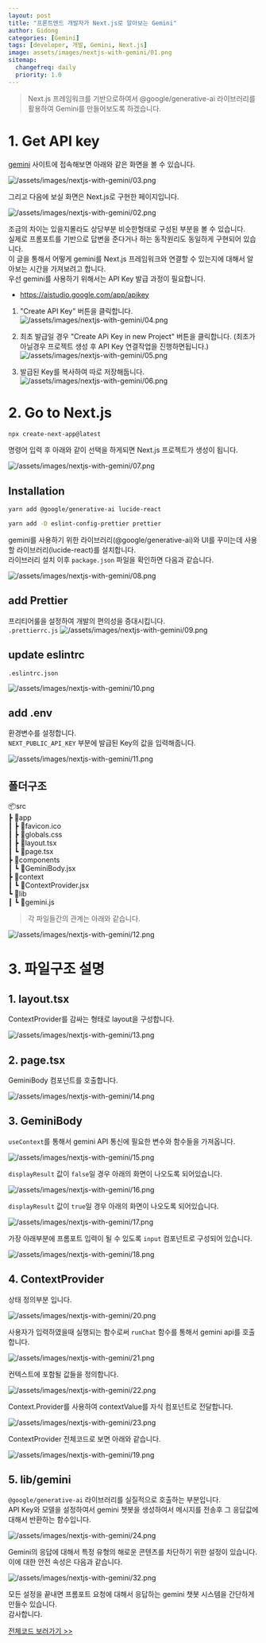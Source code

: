 ```yaml
---
layout: post
title: "프론트엔드 개발자가 Next.js로 알아보는 Gemini"
author: Gidong
categories: [Gemini]
tags: [developer, 개발, Gemini, Next.js]
image: assets/images/nextjs-with-gemini/01.png
sitemap:
  changefreq: daily
  priority: 1.0
---
```


> Next.js 프레임워크를 기반으로하여서 @google/generative-ai 라이브러리를 활용하여 Gemini를 만들어보도록 하겠습니다.

# 1. Get API key

[//]: # (![/assets/images/nextjs-with-gemini/01.png]&#40;https://blog.dnd.ac/assets/images/nextjs-with-gemini/01.png&#41;)

[gemini](https://gemini.google.com/app) 사이트에 접속해보면 아래와 같은 화면을 볼 수 있습니다.

![/assets/images/nextjs-with-gemini/03.png](https://blog.dnd.ac/assets/images/nextjs-with-gemini/03.png)

그리고 다음에 보실 화면은 Next.js로 구현한 페이지입니다.

![/assets/images/nextjs-with-gemini/02.png](https://blog.dnd.ac/assets/images/nextjs-with-gemini/02.png)

조금의 차이는 있을지몰라도 상당부분 비슷한형태로 구성된 부분을 볼 수 있습니다.<br/>
실제로 프롬포트를 기반으로 답변을 준다거나 하는 동작원리도 동일하게 구현되어 있습니다.<br/>
이 글을 통해서 어떻게 gemini를 Next.js 프레임워크와 연결할 수 있는지에 대해서 알아보는 시간을 가져보려고 합니다.<br/>
우선 gemini를 사용하기 위해서는 API Key 발급 과정이 필요합니다.<br/>
- https://aistudio.google.com/app/apikey

1. "Create API Key" 버튼을 클릭합니다.
![/assets/images/nextjs-with-gemini/04.png](https://blog.dnd.ac/assets/images/nextjs-with-gemini/04.png)

2. 최초 발급일 경우 "Create APi Key in new Project" 버튼을 클릭합니다. (최초가 아닐경우 프로젝트 생성 후 API Key 연결작업을 진행하면됩니다.)
![/assets/images/nextjs-with-gemini/05.png](https://blog.dnd.ac/assets/images/nextjs-with-gemini/05.png)

3. 발급된 Key를 복사하여 따로 저장해둡니다.
![/assets/images/nextjs-with-gemini/06.png](https://blog.dnd.ac/assets/images/nextjs-with-gemini/06.png)

# 2. Go to Next.js

```bash
npx create-next-app@latest
```

명령어 입력 후 아래와 같이 선택을 하게되면 Next.js 프로젝트가 생성이 됩니다.

![/assets/images/nextjs-with-gemini/07.png](https://blog.dnd.ac/assets/images/nextjs-with-gemini/07.png)

## Installation

```bash
yarn add @google/generative-ai lucide-react

yarn add -D eslint-config-prettier prettier
```

gemini를 사용하기 위한 라이브러리(@google/generative-ai)와 UI를 꾸미는데 사용할 라이브러리(lucide-react)를 설치합니다.<br/>
라이브러리 설치 이후 `package.json` 파일을 확인하면 다음과 같습니다.

![/assets/images/nextjs-with-gemini/08.png](https://blog.dnd.ac/assets/images/nextjs-with-gemini/08.png)

## add Prettier

프리티어룰을 설정하여 개발의 편의성을 증대시킵니다.<br/>
`.prettierrc.js`
![/assets/images/nextjs-with-gemini/09.png](https://blog.dnd.ac/assets/images/nextjs-with-gemini/09.png)

## update eslintrc

`.eslintrc.json`

![/assets/images/nextjs-with-gemini/10.png](https://blog.dnd.ac/assets/images/nextjs-with-gemini/10.png)

## add .env

환경변수를 설정합니다.<br/>
`NEXT_PUBLIC_API_KEY` 부분에 발급된 Key의 값을 입력해줍니다.

![/assets/images/nextjs-with-gemini/11.png](https://blog.dnd.ac/assets/images/nextjs-with-gemini/11.png)

## 폴더구조

📦src <br/>
┣ 📂app <br/>
┃ ┣ 📜favicon.ico <br/>
┃ ┣ 📜globals.css <br/>
┃ ┣ 📜layout.tsx <br/>
┃ ┗ 📜page.tsx <br/>
┣ 📂components <br/>
┃ ┗ 📜GeminiBody.jsx <br/>
┣ 📂context <br/>
┃ ┗ 📜ContextProvider.jsx <br/>
┗ 📂lib <br/>
┃ ┗ 📜gemini.js <br/>

> 각 파일들간의 관계는 아래와 같습니다.

![/assets/images/nextjs-with-gemini/12.png](https://blog.dnd.ac/assets/images/nextjs-with-gemini/12.png)

# 3. 파일구조 설명

## 1. layout.tsx

ContextProvider를 감싸는 형태로 layout을 구성합니다.

![/assets/images/nextjs-with-gemini/13.png](https://blog.dnd.ac/assets/images/nextjs-with-gemini/13.png)

## 2. page.tsx

GeminiBody 컴포넌트를 호출합니다.

![/assets/images/nextjs-with-gemini/14.png](https://blog.dnd.ac/assets/images/nextjs-with-gemini/14.png)

## 3. GeminiBody

`useContext`를 통해서 gemini API 통신에 필요한 변수와 함수들을 가져옵니다.

![/assets/images/nextjs-with-gemini/15.png](https://blog.dnd.ac/assets/images/nextjs-with-gemini/15.png)

`displayResult` 값이 `false`일 경우 아래의 화면이 나오도록 되어있습니다.

![/assets/images/nextjs-with-gemini/16.png](https://blog.dnd.ac/assets/images/nextjs-with-gemini/16.png)

`displayResult` 값이 `true`일 경우 아래의 화면이 나오도록 되어있습니다.

![/assets/images/nextjs-with-gemini/17.png](https://blog.dnd.ac/assets/images/nextjs-with-gemini/17.png)

가장 아래부분에 프롬포트 입력이 될 수 있도록 `input` 컴포넌트로 구성되어 있습니다.

![/assets/images/nextjs-with-gemini/18.png](https://blog.dnd.ac/assets/images/nextjs-with-gemini/18.png)

## 4. ContextProvider

상태 정의부분 입니다.

![/assets/images/nextjs-with-gemini/20.png](https://blog.dnd.ac/assets/images/nextjs-with-gemini/20.png)


사용자가 입력하였을때 실행되는 함수로써 `runChat` 함수를 통해서 gemini api를 호출합니다.

![/assets/images/nextjs-with-gemini/21.png](https://blog.dnd.ac/assets/images/nextjs-with-gemini/21.png)

컨텍스트에 포함될 값들을 정의합니다.

![/assets/images/nextjs-with-gemini/22.png](https://blog.dnd.ac/assets/images/nextjs-with-gemini/22.png)

Context.Provider를 사용하여 contextValue를 자식 컴포넌트로 전달합니다.

![/assets/images/nextjs-with-gemini/23.png](https://blog.dnd.ac/assets/images/nextjs-with-gemini/23.png)

ContextProvider 전체코드로 보면 아래와 같습니다.

![/assets/images/nextjs-with-gemini/19.png](https://blog.dnd.ac/assets/images/nextjs-with-gemini/19.png)

## 5. lib/gemini

`@google/generative-ai` 라이브러리를 실질적으로 호출하는 부분입니다. <br/>
API Key와 모델을 설정하여서 gemini 챗봇을 생성하여서 메시지를 전송후 그 응답값에 대해서 반환하는 함수입니다.

![/assets/images/nextjs-with-gemini/24.png](https://blog.dnd.ac/assets/images/nextjs-with-gemini/24.png)

Gemini의 응답에 대해서 특정 유형의 해로운 콘텐츠를 차단하기 위한 설정이 있습니다.<br/>
이에 대한 안전 속성은 다음과 같습니다.

![/assets/images/nextjs-with-gemini/32.png](https://blog.dnd.ac/assets/images/nextjs-with-gemini/32.png)

모든 설정을 끝내면 프롬포트 요청에 대해서 응답하는 gemini 챗봇 시스템을 간단하게 만들수 있습니다. <br/>
감사합니다.

[전체코드 보러가기 >>](https://github.com/sgd122/nextjs-with-gemini)